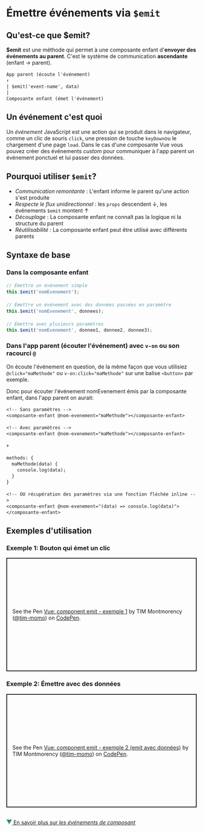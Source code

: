 # Émettre événements via `$emit`

## Qu'est-ce que $emit?

**$emit** est une méthode qui permet à une composante enfant d'**envoyer des événements au parent**. C'est le système de communication **ascendante** (enfant → parent).


```
App parent (écoute l'événement)
↑
| $emit('event-name', data)
|
Composante enfant (émet l'événement)
```

## Un événement c'est quoi

Un *événement* JavaScript est une action qui se produit dans le navigateur, comme un clic de souris `click`, une pression de touche `keyDown`ou le chargement d'une page `load`. Dans le cas d'une composante Vue vous pouvez créer des événements *custom* pour communiquer à l'app parent un événement ponctuel et lui passer des données.

## Pourquoi utiliser `$emit`?

- *Communication remontante* : L'enfant informe le parent qu'une action s'est produite
- *Respecte le flux unidirectionnel* : les `props` descendent ↓, les événements `$emit` montent ↑
- *Découplage* : La composante enfant ne connaît pas la logique ni la structure du parent
- *Réutilisabilité* : La composante enfant peut être utilisé avec différents parents

## Syntaxe de base

### Dans la composante enfant

```javascript
// Émettre un événement simple
this.$emit('nomEvenement');

// Émettre un événement avec des données passées en paramètre
this.$emit('nomEvenement', donnees);

// Émettre avec plusieurs paramètres
this.$emit('nomEvenement', donnee1, donnee2, donnee3);
```

### Dans l'app parent (écouter l'événement) avec `v-on` ou son racourci `@`

On écoute l'événement en question, de la même façon que vous utilisiez `@click="maMethode"` ou `v-on:click="maMethode"` sur une balise `<button>` par exemple.

Donc pour écouter l'événement nomEvenement émis par la composante enfant, dans l'app parent on aurait:

```
<!-- Sans paramètres -->
<composante-enfant @nom-evenement="maMethode"></composante-enfant>

<!-- Avec paramètres -->
<composante-enfant @nom-evenement="maMethode"></composante-enfant>

+

methods: {
  maMethode(data) {
    console.log(data);
  }
}

<!-- OU récupération des paramètres via une fonction fléchée inline -->
<composante-enfant @nom-evenement="(data) => console.log(data)"></composante-enfant>
```


## Exemples d'utilisation

### Exemple 1: Bouton qui émet un clic

<p class="codepen" data-height="300" data-default-tab="html,result" data-slug-hash="emJKyoa" data-pen-title="Vue: component emit - exemple 1" data-user="tim-momo" style="height: 300px; box-sizing: border-box; display: flex; align-items: center; justify-content: center; border: 2px solid; margin: 1em 0; padding: 1em;">
      <span>See the Pen <a href="https://codepen.io/tim-momo/pen/emJKyoa">
  Vue: component emit - exemple 1</a> by TIM Montmorency (<a href="https://codepen.io/tim-momo">@tim-momo</a>)
  on <a href="https://codepen.io">CodePen</a>.</span>
</p>

### Exemple 2: Émettre avec des données

<p class="codepen" data-height="300" data-default-tab="html,result" data-slug-hash="VYedQLp" data-pen-title="Vue: component emit - exemple 2 (emit avec données)" data-user="tim-momo" style="height: 300px; box-sizing: border-box; display: flex; align-items: center; justify-content: center; border: 2px solid; margin: 1em 0; padding: 1em;">
      <span>See the Pen <a href="https://codepen.io/tim-momo/pen/VYedQLp">
  Vue: component emit - exemple 2 (emit avec données)</a> by TIM Montmorency (<a href="https://codepen.io/tim-momo">@tim-momo</a>)
  on <a href="https://codepen.io">CodePen</a>.</span>
</p>



<script async src="https://public.codepenassets.com/embed/index.js"></script>


<br>
<a href="https://fr.vuejs.org/guide/components/events" class="md-button "><img src="./assets/logo-vue.svg" style="width: 15px; height: auto;">&nbsp;En savoir plus sur <em>les événements de composant</em></a>
<br>


